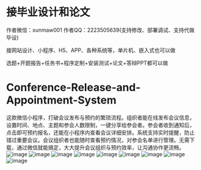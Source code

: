 # 接毕业设计和论文
作者微信：xunmaw001  作者QQ：2223505639(支持修改、部署调试、支持代做毕设)

接网站设计、小程序、H5、APP、各种系统等，单片机、嵌入式也可以做

选题+开题报告+任务书+程序定制+安装测试+论文+答辩PPT都可以做
# Conference-Release-and-Appointment-System
这款微信小程序，打破会议发布与预约的繁琐流程。组织者能在线发布会议信息，设置时间、地点、主题和参会人数限制，一键分享给参会者。参会者收到通知后，点击即可预约报名，还能在小程序内查看会议详细安排。系统支持实时提醒，防止错过重要会议。会议组织者也能随时查看预约情况，对参会名单进行管理。无需下载，通过微信就能搞定，大大提升会议组织与预约效率，让沟通协作更流畅。 
![image](https://github.com/user-attachments/assets/3c90fbb4-35d5-4a6d-bc50-c27740702acf)
![image](https://github.com/user-attachments/assets/61e90529-d3e9-444a-9668-abfb6b8b69e4)
![image](https://github.com/user-attachments/assets/04a1185f-76e7-4b3d-81e6-240829cf1828)
![image](https://github.com/user-attachments/assets/b72fdfaa-4e92-460f-b6bf-bfd73d01e344)
![image](https://github.com/user-attachments/assets/d4c454b5-96dc-443b-94a2-88b4a3486c6c)
![image](https://github.com/user-attachments/assets/04e65fe0-b9ce-462a-bae8-c235b1a48517)
![image](https://github.com/user-attachments/assets/e2053768-5eb0-47c6-8794-46676cc977e6)
![image](https://github.com/user-attachments/assets/b85eab5e-a5aa-49aa-8c14-1bfa909982cb)
![image](https://github.com/user-attachments/assets/cb4b2d46-efb9-447e-a4fe-581ac2101b68)
